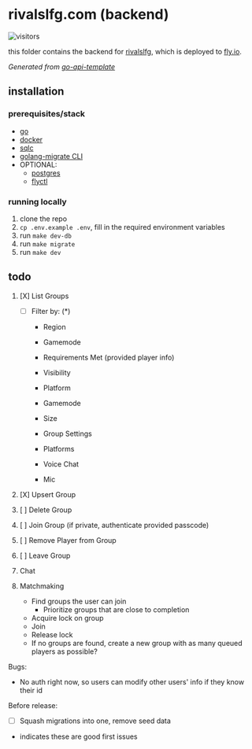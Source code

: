 # rivalslfg.com (backend)

![visitors](https://img.shields.io/endpoint?url=https://vu-mi.com/api/v1/views?id=jcserv/rivalslfg.com/backend)

this folder contains the backend for [rivalslfg](https://rivalslfg.vercel.app/), which is deployed to [fly.io](https://fly.io).

*Generated from [go-api-template](https://github.com/jcserv/go-api-template)*

## installation

### prerequisites/stack
- [go](https://go.dev/doc/install)
- [docker](https://docs.docker.com/get-started/get-docker/)
- [sqlc](https://docs.sqlc.dev/en/stable/overview/install.html)
- [golang-migrate CLI](https://github.com/golang-migrate/migrate/tree/master/cmd/migrate)
- OPTIONAL:
  - [postgres](https://www.postgresql.org/)
  - [flyctl](https://fly.io/docs/flyctl/installing/)

### running locally

1. clone the repo
2. `cp .env.example .env`, fill in the required environment variables
3. run `make dev-db`
4. run `make migrate`
5. run `make dev`

## todo

1. [X] List Groups
   - [ ] Filter by: (*)
     -  Region
     -  Gamemode
     -  Requirements Met (provided player info)

     -  Visibility
     -  Platform
     -  Gamemode
     -  Size
     -  Group Settings
       - Platforms
       - Voice Chat
       - Mic
2. [X] Upsert Group
3. [ ] Delete Group
4. [ ] Join Group (if private, authenticate provided passcode)
5. [ ] Remove Player from Group
6. [ ] Leave Group

7. Chat

8. Matchmaking
   - Find groups the user can join
     - Prioritize groups that are close to completion
   - Acquire lock on group
   - Join
   - Release lock
   - If no groups are found, create a new group with as many queued players as possible?

Bugs:
- No auth right now, so users can modify other users' info if they know their id

Before release:
- [ ] Squash migrations into one, remove seed data

* indicates these are good first issues